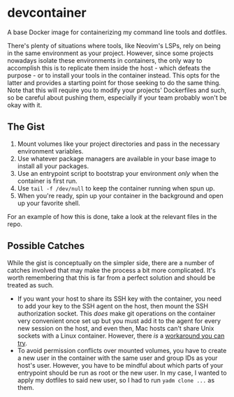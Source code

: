 # devcontainer

A base Docker image for containerizing my command line tools and dotfiles.

There's plenty of situations where tools, like Neovim's LSPs, rely on being in the same environment
as your project. However, since some projects nowadays isolate these environments in containers, the
only way to accomplish this is to replicate them inside the host - which defeats the purpose - or to
install your tools in the container instead. This opts for the latter and provides a starting point
for those seeking to do the same thing. Note that this will require you to modify your projects'
Dockerfiles and such, so be careful about pushing them, especially if your team probably won't be
okay with it.

## The Gist

1. Mount volumes like your project directories and pass in the necessary environment variables.
2. Use whatever package managers are available in your base image to install all your packages.
3. Use an entrypoint script to bootstrap your environment _only_ when the container is first run.
4. Use `tail -f /dev/null` to keep the container running when spun up.
5. When you're ready, spin up your container in the background and open up your favorite shell.

For an example of how this is done, take a look at the relevant files in the repo.

## Possible Catches

While the gist is conceptually on the simpler side, there are a number of catches involved that may
make the process a bit more complicated. It's worth remembering that this is far from a perfect
solution and should be treated as such.

- If you want your host to share its SSH key with the container, you need to add your key to the SSH
  agent on the host, then mount the SSH authorization socket. This _does_ make git operations on the
  container very convenient once set up but you must add it to the agent for every new session on
  the host, and even then, Mac hosts can't share Unix sockets with a Linux container. However, there
  _is_ a [workaround you can try](https://stackoverflow.com/a/54526131).
- To avoid permission conflicts over mounted volumes, you have to create a new user in the container
  with the same user and group IDs as your host's user. However, you have to be mindful about which
  parts of your entrypoint should be run as root or the new user. In my case, I wanted to apply my
  dotfiles to said new user, so I had to run `yadm clone ...` as them.
